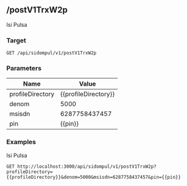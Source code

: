 ## /postV1TrxW2p
Isi Pulsa

### Target
```
GET /api/sidompul/v1/postV1TrxW2p
```

### Parameters
Name | Value
--- | ---
profileDirectory|{{profileDirectory}}
denom|5000
msisdn|6287758437457
pin|{{pin}}



### Examples
Isi Pulsa
```
GET http://localhost:3000/api/sidompul/v1/postV1TrxW2p?profileDirectory={{profileDirectory}}&denom=5000&msisdn=6287758437457&pin={{pin}}
```

